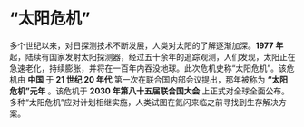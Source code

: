 # “太阳危机”

多个世纪以来，对日探测技术不断发展，人类对太阳的了解逐渐加深。**1977 年** 起，陆续有国家发射太阳探测器，经过五十余年的追踪观测，人们发现，太阳正在急速老化，持续膨胀，并将在一百年内吞没地球。此次危机史称“太阳危机”。该危机由 **中国** 于 **21 世纪 20 年代** 第一次在联合国内部会议提出，那年被称为 **“太阳危机”元年** 。该危机于 **2030 年第八十五届联合国大会** 上正式对全球全面公布。多种“太阳危机”应对计划相继实施，人类试图在氦闪来临之前寻找到生存解决方案。
